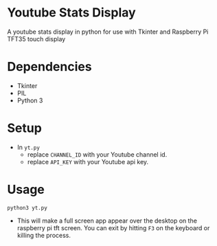# Youtube Stats Display
A youtube stats display in python for use with Tkinter and Raspberry Pi TFT35 touch display

# Dependencies 
- Tkinter 
- PIL
- Python 3

# Setup 
- In `yt.py` 
    - replace `CHANNEL_ID` with your Youtube channel id. 
    - replace `API_KEY` with your Youtube api key. 


# Usage 
`python3 yt.py` 
- This will make a full screen app appear over the desktop on the raspberry pi tft screen. You can exit by hitting `F3` on the keyboard or killing the process. 

